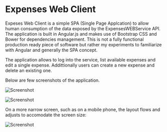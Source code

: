 Expenses Web Client
=================

Expeses Web Client is a simple SPA (Single Page Applcation) to allow human consumption of the data exposed by the ExpensesWEBService API. The application is built in Angular.js and makes use of Bootstrap CSS and Bower for dependencies management. This is not a fully functional production ready piece of software but rather my experiments to familiarize with Angular and generally the SPA concept.


The application allows to log into the service, list available expenses and edit a single expense. Addittionally users can create a new expense and delete an existing one.

Below are few screenshots of the application.

![Screenshot](https://raw.github.com/nicolacimmino/ExpensesTracker/master/WebApplication/documentation/screenshot2.png)

![Screenshot](https://raw.github.com/nicolacimmino/ExpensesTracker/master/WebApplication/documentation/screenshot.png)

On a more narrow screen, such as on a mobile phone, the layout flows and adjusts to accomodate the screen size:

![Screenshot](https://raw.github.com/nicolacimmino/ExpensesTracker/master/WebApplication/documentation/screenshot3.png)


